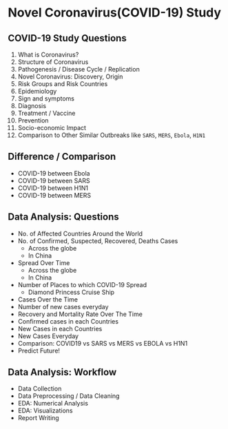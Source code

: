 Novel Coronavirus(COVID-19) Study
=================================


## COVID-19 Study Questions 
1. What is Coronavirus? 
2. Structure of Coronavirus 
3. Pathogenesis / Disease Cycle / Replication 
4. Novel Coronavirus: Discovery, Origin
5. Risk Groups and Risk Countries 
6. Epidemiology
7. Sign and symptoms 
8. Diagnosis 
9. Treatment / Vaccine 
10. Prevention
11. Socio-economic Impact 
12. Comparison to Other Similar Outbreaks like `SARS`, `MERS`, `Ebola`, `H1N1`

## Difference / Comparison 
- COVID-19 between Ebola
- COVID-19 between SARS
- COVID-19 between H1N1
- COVID-19 between MERS

## Data Analysis: Questions
- No. of Affected Countries Around the World
- No. of Confirmed, Suspected, Recovered, Deaths Cases 
    - Across the globe
    - In China 
- Spread Over Time
    - Across the globe
    - In China 
- Number of Places to which COVID-19 Spread 
    - Diamond Princess Cruise Ship
- Cases Over the Time
- Number of new cases everyday
- Recovery and Mortality Rate Over The Time
- Confirmed cases in each Countries 
- New Cases in each Countries 
- New Cases Everyday
- Comparison: COVID19 vs SARS vs MERS vs EBOLA vs H1N1
- Predict Future!

## Data Analysis: Workflow 
- Data Collection
- Data Preprocessing / Data Cleaning 
- EDA: Numerical Analysis 
- EDA: Visualizations 
- Report Writing  
